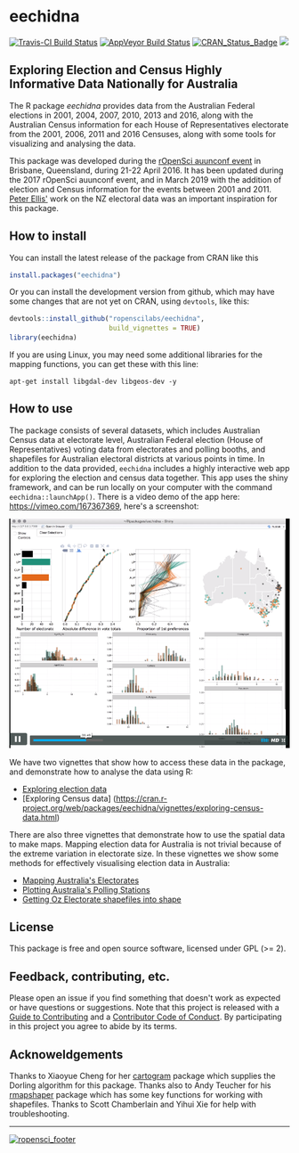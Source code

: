 
<!-- README.md is generated from README.Rmd. Please edit that file -->
eechidna
========

[![Travis-CI Build Status](https://travis-ci.org/ropenscilabs/eechidna.svg?branch=master)](https://travis-ci.org/ropenscilabs/eechidna) [![AppVeyor Build Status](https://ci.appveyor.com/api/projects/status/github/ropenscilabs/eechidna?branch=master&svg=true)](https://ci.appveyor.com/project/ropenscilabs/eechidna) [![CRAN\_Status\_Badge](http://www.r-pkg.org/badges/version/eechidna)](http://cran.r-project.org/package=eechidna) [![](http://cranlogs.r-pkg.org/badges/grand-total/eechidna)](http://cran.rstudio.com/web/packages/eechidna/index.html)

Exploring Election and Census Highly Informative Data Nationally for Australia
------------------------------------------------------------------------------

The R package *eechidna* provides data from the Australian Federal elections in 2001, 2004, 2007, 2010, 2013 and 2016, along with the Australian Census information for each House of Representatives electorate from the 2001, 2006, 2011 and 2016 Censuses, along with some tools for visualizing and analysing the data.

This package was developed during the [rOpenSci auunconf event](http://auunconf.ropensci.org/) in Brisbane, Queensland, during 21-22 April 2016. It has been updated during the 2017 rOpenSci auunconf event, and in March 2019 with the addition of election and Census information for the events between 2001 and 2011. [Peter Ellis'](https://github.com/ellisp/) work on the NZ electoral data was an important inspiration for this package.

How to install
--------------

You can install the latest release of the package from CRAN like this

``` r
install.packages("eechidna")
```

Or you can install the development version from github, which may have some changes that are not yet on CRAN, using `devtools`, like this:

``` r
devtools::install_github("ropenscilabs/eechidna", 
                         build_vignettes = TRUE)
library(eechidna)
```

If you are using Linux, you may need some additional libraries for the mapping functions, you can get these with this line:

    apt-get install libgdal-dev libgeos-dev -y

How to use
----------

The package consists of several datasets, which includes Australian Census data at electorate level, Australian Federal election (House of Representatives) voting data from electorates and polling booths, and shapefiles for Australian electoral districts at various points in time. In addition to the data provided, `eechidna` includes a highly interactive web app for exploring the election and census data together. This app uses the shiny framework, and can be run locally on your computer with the command `eechidna::launchApp()`. There is a video demo of the app here: <https://vimeo.com/167367369>, here's a screenshot:

![](README_video_screenshot.png)

We have two vignettes that show how to access these data in the package, and demonstrate how to analyse the data using R:

-   [Exploring election data](https://cran.r-project.org/web/packages/eechidna/vignettes/exploring-election-data.html)
-   \[Exploring Census data\] (<https://cran.r-project.org/web/packages/eechidna/vignettes/exploring-census-data.html>)

There are also three vignettes that demonstrate how to use the spatial data to make maps. Mapping election data for Australia is not trivial because of the extreme variation in electorate size. In these vignettes we show some methods for effectively visualising election data in Australia:

-   [Mapping Australia's Electorates](https://cran.r-project.org/web/packages/eechidna/vignettes/plotting-electorates.html)
-   [Plotting Australia's Polling Stations](https://cran.r-project.org/web/packages/eechidna/vignettes/plotting-polling-stns.html)
-   [Getting Oz Electorate shapefiles into shape](https://cran.r-project.org/web/packages/eechidna/vignettes/getting-ozShapefiles.html)

License
-------

This package is free and open source software, licensed under GPL (&gt;= 2).

Feedback, contributing, etc.
----------------------------

Please open an issue if you find something that doesn't work as expected or have questions or suggestions. Note that this project is released with a [Guide to Contributing](CONTRIBUTING.md) and a [Contributor Code of Conduct](CONDUCT.md). By participating in this project you agree to abide by its terms.

Acknoweldgements
----------------

Thanks to Xiaoyue Cheng for her [cartogram](https://github.com/chxy/cartogram) package which supplies the Dorling algorithm for this package. Thanks also to Andy Teucher for his [rmapshaper](https://github.com/ateucher/rmapshaper) package which has some key functions for working with shapefiles. Thanks to Scott Chamberlain and Yihui Xie for help with troubleshooting.

------------------------------------------------------------------------

[![ropensci\_footer](http://ropensci.org/public_images/github_footer.png)](http://ropensci.org)
